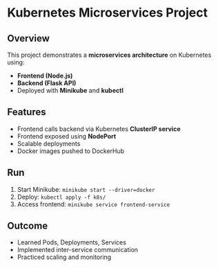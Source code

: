 # Kubernetes Microservices Project

## Overview
This project demonstrates a **microservices architecture** on Kubernetes using:
- **Frontend (Node.js)**
- **Backend (Flask API)**
- Deployed with **Minikube** and **kubectl**

## Features
- Frontend calls backend via Kubernetes **ClusterIP service**
- Frontend exposed using **NodePort**
- Scalable deployments
- Docker images pushed to DockerHub

## Run
1. Start Minikube: `minikube start --driver=docker`
2. Deploy: `kubectl apply -f k8s/`
3. Access frontend: `minikube service frontend-service`

## Outcome
- Learned Pods, Deployments, Services
- Implemented inter-service communication
- Practiced scaling and monitoring

